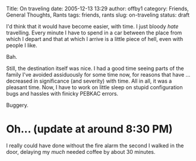 Title: On traveling
date: 2005-12-13 13:29
author: offby1
category: Friends, General Thoughts, Rants
tags: friends, rants
slug: on-traveling
status: draft

I\'d think that it would have become easier, with time. I just bloody *hate* travelling. Every minute I have to spend in a car between the place from which I depart and that at which I arrive is a little piece of hell, even with people I like.

Bah.

Still, the destination itself was nice. I had a good time seeing parts of the family I\'ve avoided assiduously for some time now, for reasons that have \... decreased in significance (and severity) with time. All in all, it was a pleasant time. Now, I have to work on little sleep on stupid configuration bugs and hassles with finicky PEBKAC errors.

Buggery.

# Oh\... (update at around 8:30 PM)

I really could have done without the fire alarm the second I walked in the door, delaying my *much* needed coffee by about 30 minutes.
